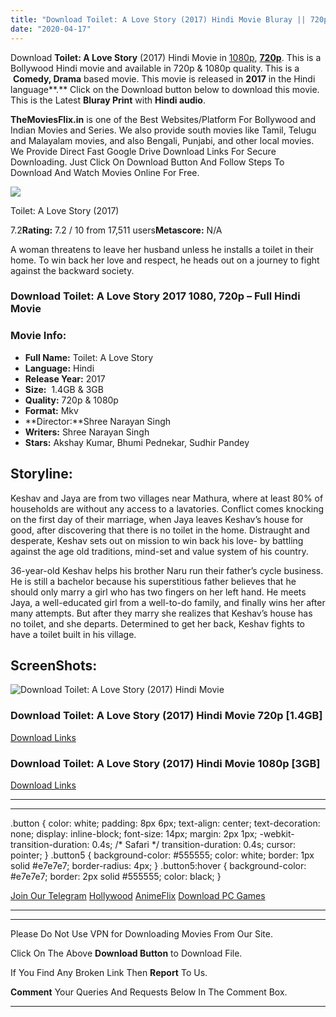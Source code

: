 ```yaml
---
title: "Download Toilet: A Love Story (2017) Hindi Movie Bluray || 720p [1.4GB] || 1080p 3GB]"
date: "2020-04-17"
---
```


Download **Toilet: A Love Story** (2017) Hindi Movie in [1080p](https://1moviesflix.com/1080p-movies/), [**720p**](https://1moviesflix.com/720p-movies/). This is a Bollywood Hindi movie and available in 720p & 1080p quality. This is a  **Comedy, Drama** based movie. This movie is released in **2017** in the Hindi language**.** Click on the Download button below to download this movie. This is the Latest **Bluray Print** with **Hindi audio**.

**TheMoviesFlix.in** is one of the Best Websites/Platform For Bollywood and Indian Movies and Series. We also provide south movies like Tamil, Telugu and Malayalam movies, and also Bengali, Punjabi, and other local movies. We Provide Direct Fast Google Drive Download Links For Secure Downloading. Just Click On Download Button And Follow Steps To Download And Watch Movies Online For Free.

[![](https://m.media-amazon.com/images/M/MV5BMTAxODQ2NDEwOTZeQTJeQWpwZ15BbWU4MDk5MDM3NjIy._V1_SX300.jpg)](https://www.imdb.com/title/tt5785170/ "Toilet: A Love Story")

Toilet: A Love Story (2017)

7.2**Rating:** 7.2 / 10 from 17,511 users**Metascore:** N/A

A woman threatens to leave her husband unless he installs a toilet in their home. To win back her love and respect, he heads out on a journey to fight against the backward society.

### Download Toilet: A Love Story 2017 1080, 720p – Full Hindi Movie

### Movie Info:

- **Full Name:** Toilet: A Love Story
- **Language:** Hindi
- **Release Year:** 2017
- **Size:**  1.4GB & 3GB
- **Quality:** 720p & 1080p
- **Format:** Mkv
- **Director:**Shree Narayan Singh
- **Writers:** Shree Narayan Singh
- **Stars:** Akshay Kumar, Bhumi Pednekar, Sudhir Pandey

## Storyline:

Keshav and Jaya are from two villages near Mathura, where at least 80% of households are without any access to a lavatories. Conflict comes knocking on the first day of their marriage, when Jaya leaves Keshav’s house for good, after discovering that there is no toilet in the home. Distraught and desperate, Keshav sets out on mission to win back his love- by battling against the age old traditions, mind-set and value system of his country.

36-year-old Keshav helps his brother Naru run their father’s cycle business. He is still a bachelor because his superstitious father believes that he should only marry a girl who has two fingers on her left hand. He meets Jaya, a well-educated girl from a well-to-do family, and finally wins her after many attempts. But after they marry she realizes that Keshav’s house has no toilet, and she departs. Determined to get her back, Keshav fights to have a toilet built in his village.

## ScreenShots:

![Download Toilet: A Love Story (2017) Hindi Movie](https://i.imgur.com/aJq6RnT.jpg)

### Download Toilet: A Love Story (2017) Hindi Movie 720p \[1.4GB\]

[Download Links](https://1moviesflix.com?a270777880=NnQvMndvYjlGdDA0MW1pRG9IN1dScTZmVzhpRDFwU29mRVhXSklnQ1hXR0lOTVdwQStUa211a2x6WEtKSkhjZ3VYbGV2TlltOGxjUFNPQURIY1FFamtPZEdES1BBWUtucUVxRTU4elBPdEk9)

### Download Toilet: A Love Story (2017) Hindi Movie 1080p \[3GB\] 

[Download Links](https://1moviesflix.com?a270777880=NnQvMndvYjlGdDA0MW1pRG9IN1dScTZmVzhpRDFwU29mRVhXSklnQ1hXR0lOTVdwQStUa211a2x6WEtKSkhjZ3dlZm5iM0ZaclJVVUF5UzdyUElMVXZpOGdiY2JIZnRPWXFEYm94LzYyZ2c9)

* * *

* * *

.button { color: white; padding: 8px 6px; text-align: center; text-decoration: none; display: inline-block; font-size: 14px; margin: 2px 1px; -webkit-transition-duration: 0.4s; /\* Safari \*/ transition-duration: 0.4s; cursor: pointer; } .button5 { background-color: #555555; color: white; border: 1px solid #e7e7e7; border-radius: 4px; } .button5:hover { background-color: #e7e7e7; border: 2px solid #555555; color: black; }

[Join Our Telegram](http://gdrivepro.xyz/join.php) [Hollywood](https://moviesverse.com/) [AnimeFlix](https://animeflix.in/) [Download PC Games](https://gamesflix.net/)  

* * *

* * *

  

Please Do Not Use VPN for Downloading Movies From Our Site.

Click On The Above **Download Button** to Download File.

If You Find Any Broken Link Then **Report** To Us.

**Comment** Your Queries And Requests Below In The Comment Box.

* * *
